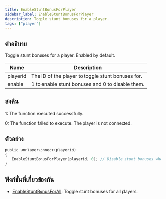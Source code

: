 ```yaml
---
title: EnableStuntBonusForPlayer
sidebar_label: EnableStuntBonusForPlayer
description: Toggle stunt bonuses for a player.
tags: ["player"]
---
```


## คำอธิบาย

Toggle stunt bonuses for a player. Enabled by default.

| Name     | Description                                       |
| -------- | ------------------------------------------------- |
| playerid | The ID of the player to toggle stunt bonuses for. |
| enable   | 1 to enable stunt bonuses and 0 to disable them.  |

## ส่งคืน

1: The function executed successfully.

0: The function failed to execute. The player is not connected.

## ตัวอย่าง

```c
public OnPlayerConnect(playerid)
{
   EnableStuntBonusForPlayer(playerid, 0); // Disable stunt bonuses when the player connects to the server.
}
```

## ฟังก์ชั่นที่เกี่ยวข้องกัน

- [EnableStuntBonusForAll](EnableStuntBonusForAll): Toggle stunt bonuses for all players.
